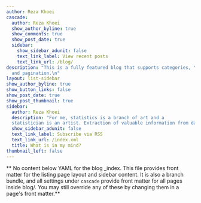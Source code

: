 ```yaml
---
author: Reza Khoei
cascade:
  author: Reza Khoei
  show_author_byline: true
  show_comments: true
  show_post_date: true
  sidebar:
    show_sidebar_adunit: false
    text_link_label: View recent posts
    text_link_url: /blog/
description: "This is a fully featured blog that supports categories, \ntags, series,
  and pagination.\n"
layout: list-sidebar
show_author_byline: true
show_button_links: false
show_post_date: true
show_post_thumbnail: true
sidebar:
  author: Reza Khoei
  description: "For me, statistics is a branch of art and a     
  statistician is an artist. Extraction of valuable information from data is like pulling out the statue from the rock."
  show_sidebar_adunit: false
  text_link_label: Subscribe via RSS
  text_link_url: /index.xml
  title: What is in my mind?
thumbnail_left: false
---
```


** No content below YAML for the blog _index. This file provides front matter for the listing page layout and sidebar content. It is also a branch bundle, and all settings under `cascade` provide front matter for all pages inside blog/. You may still override any of these by changing them in a page's front matter.**
